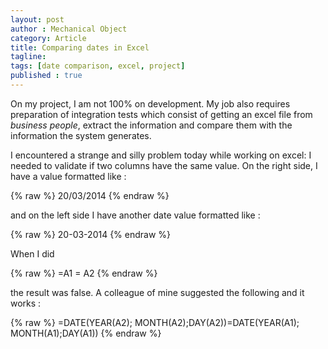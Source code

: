 ```yaml
---
layout: post
author : Mechanical Object
category: Article
title: Comparing dates in Excel
tagline: 
tags: [date comparison, excel, project]
published : true
---
```

On my project, I am not 100% on development. My job also requires preparation of integration tests which consist of getting an excel file from _business people_, extract the information and compare them with the information the system generates. 

<!--more-->

I encountered a strange and silly problem today while working on excel: I needed to validate if two columns have the same value. On the right side, I have a value formatted like :

{% raw %}
20/03/2014
{% endraw %}

and on the left side I have another date value formatted like :

{% raw %}
20-03-2014
{% endraw %}

When I did

{% raw %}
=A1 = A2
{% endraw %}

the result was false. A colleague of mine suggested the following and it works :

{% raw %}
=DATE(YEAR(A2); MONTH(A2);DAY(A2))=DATE(YEAR(A1); MONTH(A1);DAY(A1))
{% endraw %}
